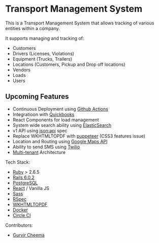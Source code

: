# Transport Management System

This is a Transport Management System that allows tracking of various entities within a company.

It supports managing and tracking of:

- Customers
- Drivers (Licenses, Violations)
- Equipment (Trucks, Trailers)
- Locations (Customers, Pickup and Drop off locations)
- Vendors
- Loads
- Users

## Upcoming Features

- Continuous Deployment using [Github Actions](https://docs.github.com/en/actions)
- Integratioon with [Quickbooks](https://quickbooks.intuit.com/)
- React Components for load management
- System wide search ability using [ElasticSearch](https://www.elastic.co/)
- v1 API using [json:api](https://jsonapi.org/) spec
- Replace WKHTMLTOPDF with [puppeteer](https://github.com/puppeteer/puppeteer/) (CSS3 features issue)
- Location and Routing using [Google Maps API](https://cloud.google.com/maps-platform/)
- Ability to send SMS using [Twilio](https://www.twilio.com/)
- [Multi-tenant](https://www.ibm.com/cloud/learn/multi-tenant) Architecture

Tech Stack:

- [Ruby](https://www.ruby-lang.org/en/) > 2.6.5
- [Rails 6.0.2](https://rubyonrails.org/)
- [PostgreSQL](https://www.postgresql.org/)
- [React](https://reactjs.org/) / Vanilla JS
- [Sass](https://sass-lang.com/)
- [RSpec](https://rspec.info/)
- [WKHTMLTOPDF](https://wkhtmltopdf.org/)
- [Docker](https://www.docker.com/)
- [Circle CI](https://circleci.com/)

Contributors:

- [Gurvir Cheema](https://github.com/gurvircheema)
